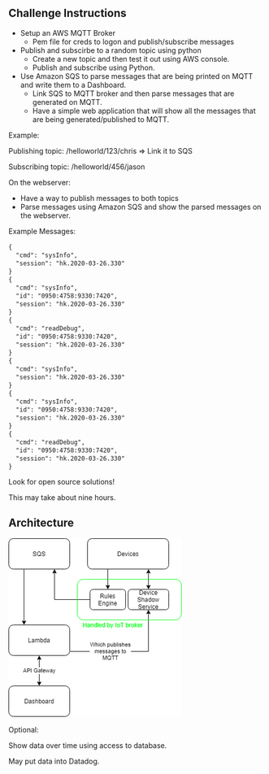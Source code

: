 ## Challenge Instructions

- Setup an AWS MQTT Broker
  - Pem file for creds to logon and publish/subscribe messages
- Publish and subscirbe to a random topic using python
  - Create a new topic and then test it out using AWS console.
  - Publish and subscribe using Python.
- Use Amazon SQS to parse messages that are being printed on MQTT and write them to a Dashboard.
  - Link SQS to MQTT broker and then parse messages that are generated on MQTT.
  - Have a simple web application that will show all the messages that are being
    generated/published to MQTT.

Example:

Publishing topic: /helloworld/123/chris => Link it to SQS

Subscribing topic: /helloworld/456/jason

On the webserver:

- Have a way to publish messages to both topics
- Parse messages using Amazon SQS and show the parsed messages on the webserver.

Example Messages:

```
{
  "cmd": "sysInfo",
  "session": "hk.2020-03-26.330"
}
{
  "cmd": "sysInfo",
  "id": "0950:4758:9330:7420",
  "session": "hk.2020-03-26.330"
}
{
  "cmd": "readDebug",
  "id": "0950:4758:9330:7420",
  "session": "hk.2020-03-26.330"
}
{
  "cmd": "sysInfo",
  "session": "hk.2020-03-26.330"
}
{
  "cmd": "sysInfo",
  "id": "0950:4758:9330:7420",
  "session": "hk.2020-03-26.330"
}
{
  "cmd": "readDebug",
  "id": "0950:4758:9330:7420",
  "session": "hk.2020-03-26.330"
}
```

Look for open source solutions!

This may take about nine hours.

## Architecture

![Diagram](system-diagram.png)

Optional:

Show data over time using access to database.

May put data into Datadog.
